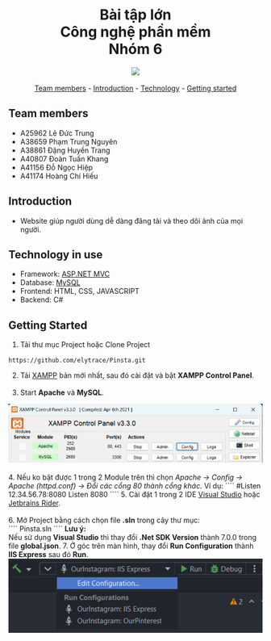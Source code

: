 <h1 align="center">
    Bài tập lớn
    <br>
    Công nghệ phần mềm
    <br>
    Nhóm 6
    <br>
</h1>

<p align="center"></p>

<p align="center">
	<img src="https://res.cloudinary.com/dy7yri3d9/image/upload/v1687612752/pinsta_logo_sk9ood.png" width = "150px" height = "auto">
</p>

<p align="center">
	<a href="#team-members">Team members</a> -
	<a href="#introduction">Introduction</a> -
	<a href="#technology-in-use">Technology</a> -
	<a href="#get-started">Getting started</a> 
</p>

## Team members
* A25962 Lê Đức Trung
* A38659 Phạm Trung Nguyên
* A38861 Đặng Huyền Trang
* A40807 Đoàn Tuấn Khang
* A41156 Đỗ Ngọc Hiệp
* A41174 Hoàng Chí Hiếu

## Introduction
* Website giúp người dùng dễ dàng đăng tải và theo dõi ảnh của mọi người.

## Technology in use
* Framework: <a href="https://dotnet.microsoft.com/en-us/apps/aspnet/mvc"> ASP.NET MVC </a>
* Database: <a href="https://www.apachefriends.org/download.html"> MySQL </a>
* Frontend: HTML, CSS, JAVASCRIPT
* Backend: C#

## Getting Started
1. Tải thư mục Project hoặc Clone Project
````
https://github.com/elytrace/Pinsta.git
````
2. Tải <a href="https://www.apachefriends.org/download.html">XAMPP</a> bản mới nhất, sau đó cài đặt và bật <strong>XAMPP Control Panel</strong>.
<br><br>
3. Start <strong>Apache</strong> và <strong>MySQL</strong>.
<img src="Readme_Materials/xampp.png">
<br><br>
4. Nếu ko bật được 1 trong 2 Module trên thì chọn <em>Apache -> Config -> Apache (httpd.conf) -> Đổi các cổng 80 thành cổng khác.</em> Ví dụ:
````
#Listen 12.34.56.78:8080
Listen 8080
````
5. Cài đặt 1 trong 2 IDE <a href="https://visualstudio.microsoft.com/vs/community/">Visual Studio</a> hoặc <a href="https://www.jetbrains.com/rider/">Jetbrains Rider</a>.
<br><br>
6. Mở Project bằng cách chọn file <strong>.sln</strong> trong cây thư mục:<br>
````
Pinsta.sln
````
<strong>Lưu ý:</strong>
<br>
Nếu sử dụng <strong>Visual Studio</strong> thì thay đổi <strong>.Net SDK Version</strong> thành 7.0.0 trong file <strong>global.json</strong>.
7. Ở góc trên màn hình, thay đổi <strong>Run Configuration</strong> thành <strong>IIS Express</strong> sau đó <strong>Run</strong>.
<img src="Readme_Materials/configuration.png">
